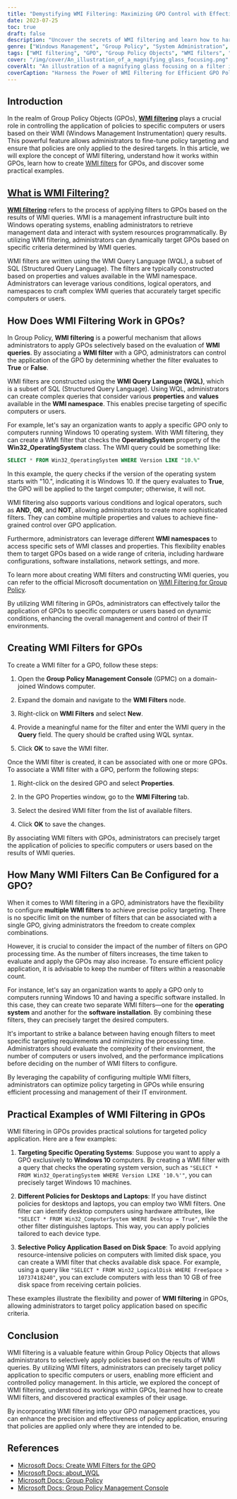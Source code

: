 ```yaml
---
title: "Demystifying WMI Filtering: Maximizing GPO Control with Effective Techniques"
date: 2023-07-25
toc: true
draft: false
description: "Uncover the secrets of WMI filtering and learn how to harness its power to enhance Group Policy Object (GPO) control, with practical examples and best practices."
genre: ["Windows Management", "Group Policy", "System Administration", "Network Management", "IT Infrastructure", "Policy Management", "IT Governance", "IT Automation", "Active Directory", "Security Compliance"]
tags: ["WMI filtering", "GPO", "Group Policy Objects", "WMI filters", "policy targeting", "WMI queries", "Windows Management Instrumentation", "GPO control", "Group Policy Management Console", "WMI Query Language", "policy application", "WQL", "fine-tune policies", "policy management", "system resources", "policy targeting examples", "system administration", "network management", "IT infrastructure management", "IT automation", "active directory management", "security compliance", "policy control techniques", "policy management best practices", "policy filtering", "GPO control strategies", "GPO security", "WMI filtering benefits", "WMI filtering implementation", "WMI filtering best practices"]
cover: "/img/cover/An_illustration_of_a_magnifying_glass_focusing.png"
coverAlt: "An illustration of a magnifying glass focusing on a filter icon, representing the power of WMI filtering in GPOs."
coverCaption: "Harness the Power of WMI Filtering for Efficient GPO Policy Targeting!"
---
```


##  Introduction

In the realm of Group Policy Objects (GPOs), [**WMI filtering**](https://simeononsecurity.com/github/wmi-filters/) plays a crucial role in controlling the application of policies to specific computers or users based on their WMI (Windows Management Instrumentation) query results. This powerful feature allows administrators to fine-tune policy targeting and ensure that policies are only applied to the desired targets. In this article, we will explore the concept of WMI filtering, understand how it works within GPOs, learn how to create [WMI filters](https://simeononsecurity.com/github/wmi-filters/) for GPOs, and discover some practical examples.

## [What is WMI Filtering?](https://simeononsecurity.com/github/wmi-filters/)

[**WMI filtering**](https://simeononsecurity.com/github/wmi-filters/) refers to the process of applying filters to GPOs based on the results of WMI queries. WMI is a management infrastructure built into Windows operating systems, enabling administrators to retrieve management data and interact with system resources programmatically. By utilizing WMI filtering, administrators can dynamically target GPOs based on specific criteria determined by WMI queries.

WMI filters are written using the WMI Query Language (WQL), a subset of SQL (Structured Query Language). The filters are typically constructed based on properties and values available in the WMI namespace. Administrators can leverage various conditions, logical operators, and namespaces to craft complex WMI queries that accurately target specific computers or users.

## How Does WMI Filtering Work in GPOs?

In Group Policy, **WMI filtering** is a powerful mechanism that allows administrators to apply GPOs selectively based on the evaluation of **WMI queries**. By associating a **WMI filter** with a GPO, administrators can control the application of the GPO by determining whether the filter evaluates to **True** or **False**.

WMI filters are constructed using the **WMI Query Language (WQL)**, which is a subset of SQL (Structured Query Language). Using WQL, administrators can create complex queries that consider various **properties** and **values** available in the **WMI namespace**. This enables precise targeting of specific computers or users.

For example, let's say an organization wants to apply a specific GPO only to computers running Windows 10 operating system. With WMI filtering, they can create a WMI filter that checks the **OperatingSystem** property of the **Win32_OperatingSystem** class. The WMI query could be something like:

```sql
SELECT * FROM Win32_OperatingSystem WHERE Version LIKE "10.%"
```

In this example, the query checks if the version of the operating system starts with "10.", indicating it is Windows 10. If the query evaluates to **True**, the GPO will be applied to the target computer; otherwise, it will not.

WMI filtering also supports various conditions and logical operators, such as **AND**, **OR**, and **NOT**, allowing administrators to create more sophisticated filters. They can combine multiple properties and values to achieve fine-grained control over GPO application.

Furthermore, administrators can leverage different **WMI namespaces** to access specific sets of WMI classes and properties. This flexibility enables them to target GPOs based on a wide range of criteria, including hardware configurations, software installations, network settings, and more.

To learn more about creating WMI filters and constructing WMI queries, you can refer to the official Microsoft documentation on [WMI Filtering for Group Policy](https://learn.microsoft.com/en-us/previous-versions/windows/desktop/Policy/filtering-the-scope-of-a-gpo).

By utilizing WMI filtering in GPOs, administrators can effectively tailor the application of GPOs to specific computers or users based on dynamic conditions, enhancing the overall management and control of their IT environments.

##  Creating WMI Filters for GPOs

To create a WMI filter for a GPO, follow these steps:

1. Open the **Group Policy Management Console** (GPMC) on a domain-joined Windows computer.

2. Expand the domain and navigate to the **WMI Filters** node.

3. Right-click on **WMI Filters** and select **New**.

4. Provide a meaningful name for the filter and enter the WMI query in the **Query** field. The query should be crafted using WQL syntax.

5. Click **OK** to save the WMI filter.

Once the WMI filter is created, it can be associated with one or more GPOs. To associate a WMI filter with a GPO, perform the following steps:

1. Right-click on the desired GPO and select **Properties**.

2. In the GPO Properties window, go to the **WMI Filtering** tab.

3. Select the desired WMI filter from the list of available filters.

4. Click **OK** to save the changes.

By associating WMI filters with GPOs, administrators can precisely target the application of policies to specific computers or users based on the results of WMI queries.

## How Many WMI Filters Can Be Configured for a GPO?

When it comes to WMI filtering in a GPO, administrators have the flexibility to configure **multiple WMI filters** to achieve precise policy targeting. There is no specific limit on the number of filters that can be associated with a single GPO, giving administrators the freedom to create complex combinations.

However, it is crucial to consider the impact of the number of filters on GPO processing time. As the number of filters increases, the time taken to evaluate and apply the GPOs may also increase. To ensure efficient policy application, it is advisable to keep the number of filters within a reasonable count.

For instance, let's say an organization wants to apply a GPO only to computers running Windows 10 and having a specific software installed. In this case, they can create two separate WMI filters—one for the **operating system** and another for the **software installation**. By combining these filters, they can precisely target the desired computers.

It's important to strike a balance between having enough filters to meet specific targeting requirements and minimizing the processing time. Administrators should evaluate the complexity of their environment, the number of computers or users involved, and the performance implications before deciding on the number of WMI filters to configure.

By leveraging the capability of configuring multiple WMI filters, administrators can optimize policy targeting in GPOs while ensuring efficient processing and management of their IT environment.

## Practical Examples of WMI Filtering in GPOs

WMI filtering in GPOs provides practical solutions for targeted policy application. Here are a few examples:

1. **Targeting Specific Operating Systems**: Suppose you want to apply a GPO exclusively to **Windows 10** computers. By creating a WMI filter with a query that checks the operating system version, such as `"SELECT * FROM Win32_OperatingSystem WHERE Version LIKE '10.%'"`, you can precisely target Windows 10 machines.

2. **Different Policies for Desktops and Laptops**: If you have distinct policies for desktops and laptops, you can employ two WMI filters. One filter can identify desktop computers using hardware attributes, like `"SELECT * FROM Win32_ComputerSystem WHERE Desktop = True"`, while the other filter distinguishes laptops. This way, you can apply policies tailored to each device type.

3. **Selective Policy Application Based on Disk Space**: To avoid applying resource-intensive policies on computers with limited disk space, you can create a WMI filter that checks available disk space. For example, using a query like `"SELECT * FROM Win32_LogicalDisk WHERE FreeSpace > 10737418240"`, you can exclude computers with less than 10 GB of free disk space from receiving certain policies.

These examples illustrate the flexibility and power of **WMI filtering** in GPOs, allowing administrators to target policy application based on specific criteria.

##  Conclusion

WMI filtering is a valuable feature within Group Policy Objects that allows administrators to selectively apply policies based on the results of WMI queries. By utilizing WMI filters, administrators can precisely target policy application to specific computers or users, enabling more efficient and controlled policy management. In this article, we explored the concept of WMI filtering, understood its workings within GPOs, learned how to create WMI filters, and discovered practical examples of their usage.

By incorporating WMI filtering into your GPO management practices, you can enhance the precision and effectiveness of policy application, ensuring that policies are applied only where they are intended to be.

##  References

- [Microsoft Docs: Create WMI Filters for the GPO](https://learn.microsoft.com/en-us/windows/security/operating-system-security/network-security/windows-firewall/create-wmi-filters-for-the-gpo)
- [Microsoft Docs: about_WQL](https://learn.microsoft.com/en-us/powershell/module/microsoft.powershell.core/about/about_wql?view=powershell-5.1)
- [Microsoft Docs: Group Policy](https://learn.microsoft.com/en-us/previous-versions/windows/desktop/policy/group-policy-objects)
- [Microsoft Docs: Group Policy Management Console](https://learn.microsoft.com/en-us/previous-versions/windows/it-pro/windows-server-2012-R2-and-2012/dn265969(v=ws.11))
